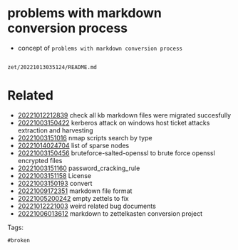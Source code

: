 # problems with markdown conversion process

- concept of `problems with markdown conversion process`

```
```

` zet/20221013035124/README.md `

# Related

- [20221012212839](/zet/20221012212839/README.md) check all kb markdown files were migrated succesfully
- [20221003150422](/zet/20221003150422/README.md) kerberos attack on windows host ticket attacks extraction and harvesting
- [20221003151016](/zet/20221003151016/README.md) nmap scripts search by type
- [20221014024704](/zet/20221014024704/README.md) list of sparse nodes
- [20221003150456](/zet/20221003150456/README.md) bruteforce-salted-openssl to brute force openssl encrypted files
- [20221003151160](/zet/20221003151160/README.md) password_cracking_rule
- [20221003151158](/zet/20221003151158/README.md) License
- [20221003150193](/zet/20221003150193/README.md) convert
- [20221009172351](/zet/20221009172351/README.md) markdown file format
- [20221005200242](/zet/20221005200242/README.md) empty zettels to fix
- [20221012221003](/zet/20221012221003/README.md) weird related bug documents
- [20221006013612](/zet/20221006013612/README.md) markdown to zettelkasten conversion project

Tags:

    #broken
